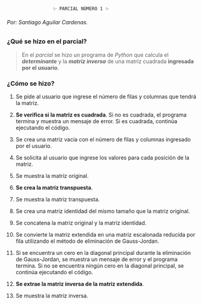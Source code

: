                      ✨ PARCIAL NÚMERO 1 ✨



###### Por: *Santiago Aguilar Cardenas*.

### **¿Qué se hizo en el parcial?**
> En el *parcial* se hizo  un programa de *Python* que calcula el ***determinante*** y la ***matriz inversa*** de una matriz cuadrada **ingresada por el usuario**.

### **¿Cómo se hizo?**

1. Se pide al usuario que ingrese el número de filas y columnas que tendrá la matriz.

2. **Se verifica si la matriz es cuadrada**. Si no es cuadrada, el programa termina y muestra un mensaje de error. Si es cuadrada, continúa ejecutando el código.

3. Se crea una matriz vacía con el número de filas y columnas ingresado por el usuario.

4. Se solicita al usuario que ingrese los valores para cada posición de la matriz.

5. Se muestra la matriz original.

6. **Se crea la matriz transpuesta**.

7. Se muestra la matriz transpuesta.

8. Se crea una matriz identidad del mismo tamaño que la matriz original.

9. Se concatena la matriz original y la matriz identidad.

10. Se convierte la matriz extendida en una matriz escalonada reducida por fila utilizando el método de eliminación de Gauss-Jordan.

11. Si se encuentra un cero en la diagonal principal durante la eliminación de Gauss-Jordan, se muestra un mensaje de error y el programa termina. Si no se encuentra ningún cero en la diagonal principal, se continúa ejecutando el código.

12. **Se extrae la matriz inversa de la matriz extendida**.

13. Se muestra la matriz inversa.